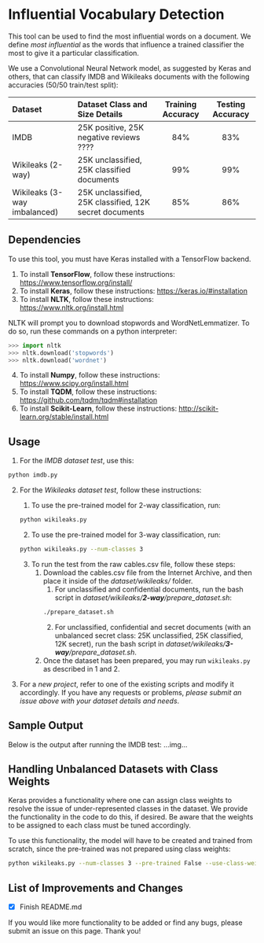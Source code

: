 # Influential Vocabulary Detection
This tool can be used to find the most influential words on a document. We define _most influential_ as the words that influence a trained classifier the most to give it a particular classification.

We use a Convolutional Neural Network model, as suggested by Keras and others, that can classify IMDB and Wikileaks documents with the following accuracies (50/50 train/test split):

| Dataset                     | Dataset Class and Size Details                         | Training Accuracy | Testing Accuracy |
|:----------------------------|:-------------------------------------------------------|:-----------------:|:----------------:|
| IMDB                        | 25K positive, 25K negative reviews ????                |               84% |              83% | 
| Wikileaks (2-way)           | 25K unclassified, 25K classified documents             |               99% |              99% |
| Wikileaks (3-way imbalanced)| 25K unclassified, 25K classified, 12K secret documents |               85% |              86% |


## Dependencies
To use this tool, you must have Keras installed with a TensorFlow backend.
1. To install **TensorFlow**, follow these instructions: https://www.tensorflow.org/install/
2. To install **Keras**, follow these instructions: https://keras.io/#installation
3. To install **NLTK**, follow these instructions: https://www.nltk.org/install.html 

NLTK will prompt you to download stopwords and WordNetLemmatizer. To do so, run these commands on a python interpreter:
```python
>>> import nltk
>>> nltk.download('stopwords')
>>> nltk.download('wordnet')
```
4. To install **Numpy**, follow these instructions: https://www.scipy.org/install.html
5. To install **TQDM**, follow these instructions: https://github.com/tqdm/tqdm#installation
6. To install **Scikit-Learn**, follow these instructions: http://scikit-learn.org/stable/install.html


## Usage
1. For the _IMDB dataset test_, use this:
```bash
python imdb.py
```

2. For the _Wikileaks dataset test_, follow these instructions:
   1. To use the pre-trained model for 2-way classification, run:
   ```bash
   python wikileaks.py
   ```
   
   2. To use the pre-trained model for 3-way classification, run:
   ```bash
   python wikileaks.py --num-classes 3
   ```
   
   3. To run the test from the raw cables.csv file, follow these steps:
      1. Download the cables.csv file from the Internet Archive, and then place it inside of the _dataset/wikileaks/_ folder.
         1. For unclassified and confidential documents, run the bash script in _dataset/wikileaks/**2-way**/prepare_dataset.sh_:
         ```bash
         ./prepare_dataset.sh
         ```
         2. For unclassified, confidential and secret documents (with an unbalanced secret class: 25K unclassified, 25K classified, 12K secret), run the bash script in _dataset/wikileaks/**3-way**/prepare_dataset.sh_.
      2. Once the dataset has been prepared, you may run `wikileaks.py` as described in 1 and 2.

4. For a _new project_, refer to one of the existing scripts and modify it accordingly. If you have any requests or problems, _please submit an issue above with your dataset details and needs_.


## Sample Output
Below is the output after running the IMDB test:
...img...


## Handling Unbalanced Datasets with Class Weights
Keras provides a functionality where one can assign class weights to resolve the issue of under-represented classes in the dataset. We provide the functionality in the code to do this, if desired. Be aware that the weights to be assigned to each class must be tuned accordingly.

To use this functionality, the model will have to be created and trained from scratch, since the pre-trained was not prepared using class weights:
```bash
python wikileaks.py --num-classes 3 --pre-trained False --use-class-weights True
```

## List of Improvements and Changes
- [x] Finish README.md

If you would like more functionality to be added or find any bugs, please submit an issue on this page. Thank you!
